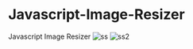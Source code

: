 # Javascript-Image-Resizer
Javascript Image Resizer
![ss](https://user-images.githubusercontent.com/84879807/202475983-2ae1fbbc-b34f-4e12-8ed3-b4a07fbb525b.PNG)
![ss2](https://user-images.githubusercontent.com/84879807/202476258-efe9c3fd-7646-484a-9817-149fa2905fb2.PNG)
